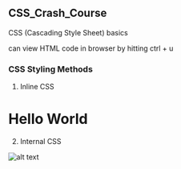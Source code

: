 ## CSS_Crash_Course
CSS (Cascading Style Sheet) basics

can view HTML code in browser by hitting ctrl + u

### CSS Styling Methods

1. Inline CSS

<h1 style="red">Hello World</h1>

2. Internal CSS

 ![alt text](https://drive.google.com/drive/my-drive/css.png)
